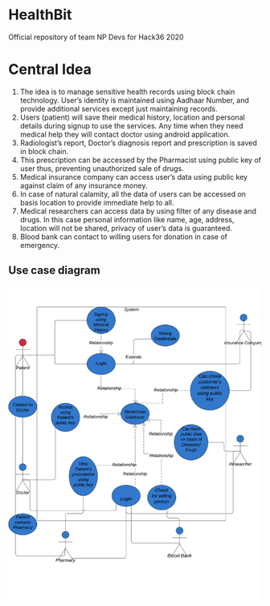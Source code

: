 # HealthBit
Official repository of team NP Devs for Hack36 2020

# Central Idea

1. The idea is to manage sensitive health records using block chain technology. User’s identity is maintained using Aadhaar Number, and provide additional services except just maintaining records.
2. Users (patient) will save their medical history, location and personal details during signup to use the services. Any time when they need medical help they will contact doctor using android application.
3. Radiologist’s report, Doctor’s diagnosis report and prescription is saved in block chain.
4. This prescription can be accessed by the Pharmacist using public key of user thus, preventing unauthorized sale of drugs.
5. Medical insurance company can access user’s data using public key against claim of any insurance money.
6. In case of natural calamity, all the data of users can be accessed on basis location to provide immediate help to all.
7. Medical researchers can access data by using filter of any disease and drugs. In this case personal information like name, age, address, location will not be shared, privacy of user’s data is guaranteed.
8. Blood bank can contact to willing users for donation in case of emergency.

## Use case diagram

![Use case diagram here](./UseCaseDiagram.png?raw=true)
